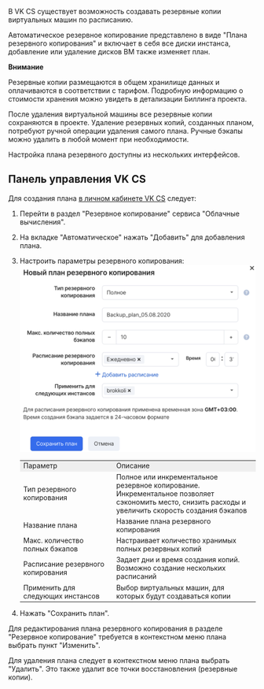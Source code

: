 В VK CS существует возможность создавать резервные копии виртуальных машин по расписанию.

Автоматическое резервное копирование представлено в виде "Плана резервного копирования" и включает в себя все диски инстанса, добавление или удаление дисков ВМ также изменяет план.

**Внимание**

Резервные копии размещаются в общем хранилище данных и оплачиваются в соответствии с тарифом. Подробную информацию о стоимости хранения можно увидеть в детализации Биллинга проекта.

После удаления виртуальной машины все резервные копии сохраняются в проекте. Удаление резервных копий, созданных планом, потребуют ручной операции удаления самого плана. Ручные бэкапы можно удалить в любой момент при необходимости.

Настройка плана резервного доступны из нескольких интерфейсов.

## Панель управления VK CS

Для создания плана [в личном кабинете VK CS](https://mcs.mail.ru/app/services/infra/servers/) следует:

1.  Перейти в раздел "Резервное копирование" сервиса "Облачные вычисления".
2.  На вкладке "Автоматическое" нажать "Добавить" для добавления плана.
3.  Настроить параметры резервного копирования:![](./assets/1596650843455-snimok-ekrana-2020-08-05-v-21.06.43.png)

    <table style="width: 100%;"><tbody><tr><td style="width: 39.3333%; background-color: rgb(239, 239, 239);">Параметр</td><td style="width: 60.5334%; background-color: rgb(239, 239, 239);">Описание</td></tr><tr><td style="width: 39.3333%;">Тип резервного копирования</td><td style="width: 60.5334%;">Полное или инкрементальное резервное копирование. Инкрементальное позволяет сэкономить место, снизить расходы и увеличить скорость создания бэкапов</td></tr><tr><td style="width: 39.3333%;">Название плана</td><td style="width: 60.5334%;">Название плана резервного копирования</td></tr><tr><td style="width: 39.3333%;">Макс. количество полных бэкапов</td><td style="width: 60.5334%;">Настраивает количество хранимых полных резервных копий</td></tr><tr><td style="width: 39.3333%;">Расписание резервного копирования</td><td style="width: 60.5334%;">Задает дни и время создания копий. Возможно создание нескольких расписаний</td></tr><tr><td style="width: 39.3333%;">Применить для следующих инстансов</td><td style="width: 60.5334%;">Выбор виртуальных машин, для которых будут создаваться копии</td></tr></tbody></table>

4.  Нажать "Сохранить план".

Для редактирования плана резервного копирования в разделе "Резервное копирование" требуется в контекстном меню плана выбрать пункт "Изменить".

Для удаления плана следует в контекстном меню плана выбрать "Удалить". Это также удалит все точки восстановления (резервные копии).
